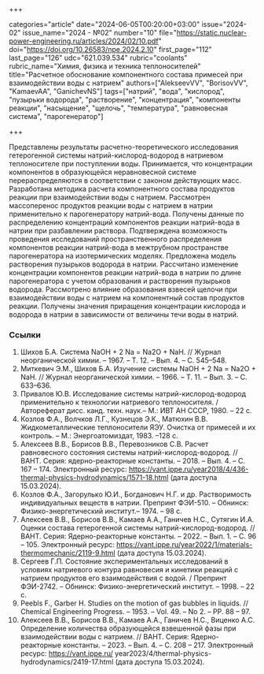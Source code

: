 +++

categories="article"
date="2024-06-05T00:20:00+03:00"
issue="2024-02"
issue_name="2024 - №02"
number="10"
file="https://static.nuclear-power-engineering.ru/articles/2024/02/10.pdf"
doi="https://doi.org/10.26583/npe.2024.2.10"
first_page="112"
last_page="126"
udc="621.039.534"
rubric="coolants"
rubric_name="Химия, физика и техника теплоносителей"
title="Расчетное обоснование компонентного состава примесей при взаимодействии воды с натрием"
authors=["AlekseevVV", "BorisovVV", "KamaevAA", "GanichevNS"]
tags=["натрий", "вода", "кислород", "пузырьки водорода", "растворение", "концентрация", "компоненты реакции", "насыщение", "щелочь", "температура", "равновесная система", "парогенератор"]

+++

Представлены результаты расчетно-теоретического исследования гетерогенной системы натрий-кислород-водород в натриевом теплоносителе при поступлении воды.
Принимается, что концентрации компонентов в образующейся неравновесной системе перераспределяются в соответствии с законом действующих масс.
Разработана методика расчета компонентного состава продуктов реакции при взаимодействии воды с натрием.
Рассмотрен массоперенос продуктов реакции воды с натрием в натрии применительно к парогенератору натрий-вода.
Получены данные по распределению концентраций компонентов реакции натрий-вода в натрии при разбавлении раствора.
Подтверждена возможность проведения исследований пространственного распределения компонентов реакции натрий-вода в межтрубном пространстве парогенератора на изотермических моделях.
Предложена модель растворения пузырьков водорода в натрии.
Рассчитано изменение концентрации компонентов реакции натрий-вода в натрии по длине парогенератора с учетом образования и растворения пузырьков водорода.
Рассмотрено влияние образования взвесей щелочи при взаимодействии воды с натрием на компонентный состав продуктов реакции.
Получены значения приращения концентрации кислорода и водорода в натрии в зависимости от величины течи воды в натрий.

### Ссылки

1. Шихов Б.А. Система NaOH + 2 Na = Na2O + NaH. // Журнал неорганической химии. – 1967. – Т. 12. – Вып. 4. – С. 545–548.
2. Миткевич Э.М., Шихов Б.А. Изучение системы NaOH + 2 Na = Na2O + NaH. // Журнал неорганической химии. – 1966. – Т. 11. – Вып. 3. – С. 633–636.
3. Привалов Ю.В. Исследование системы натрий-кислород-водород применительно к технологии натриевого теплоносителя. / Автореферат дисс. канд. техн. наук.– М.: ИВТ АН СССР, 1980. – 22 с.
4. Козлов Ф.А., Волчков Л.Г., Кузнецов Э.К., Матюхин В.В. Жидкометаллические теплоносители ЯЭУ. Очистка от примесей и их контроль. – М.: Энергоатомиздат, 1983. –128 с.
5. Алексеев В.В., Борисов В.В., Перевозников С.В. Расчет равновесного состояния системы натрий-кислород-водород. // ВАНТ. Серия: ядерно-реакторные константы. – 2018. – Вып. 4. – С. 167 – 174. Электронный ресурс: https://vant.ippe.ru/year2018/4/436-thermal-physics-hydrodynamics/1571-18.html (дата доступа 15.03.2024).
6. Козлов Ф.А., Загорулько Ю.И., Богданович Н.Г. и др. Растворимость индивидуальных веществ в натрии. Препринт ФЭИ-510. – Обнинск: Физико-энергетический институт.– 1974. – 98 с.
7. Алексеев В.В., Борисов В.В., Камаев А.А., Ганичев Н.С., Сутягин И.А. Оценки состава гетерогенной системы натрий-кислород-водород. // ВАНТ. Серия: Ядерно-реакторные константы. – 2022. – Вып. 1. – С. 96 – 105. Электронный ресурс: https://vant.ippe.ru/year2022/1/materials-thermomechanic/2119-9.html (дата доступа 15.03.2024).
8. Сергеев Г.П. Состояние экспериментальных исследований в условиях натриевого контура равновесия и кинетики реакций с натрием продуктов его взаимодействия с водой. / Препринт ФЭИ-2742. – Обнинск: Физико-энергетический институт. – 1998. – 22 с.
9. Peebls F., Garber H. Studies on the motion of gas bubbles in liquids. // Chemical Engineering Progress. – 1953. – Vol. 49. – No 2. – PР. 88 – 97.
10. Алексеев В.В., Борисов В.В., Камаев А.А., Ганичев Н.С., Виценко А.С. Определение количества образующейся взвешенной фазы при взаимодействии воды с натрием. // ВАНТ. Серия: Ядерно-реакторные константы. – 2023. – Вып. 4. – С. 208 – 217. Электронный ресурс: https://vant.ippe.ru/ year2023/4/thermal-physics-hydrodynamics/2419-17.html (дата доступа 15.03.2024).
